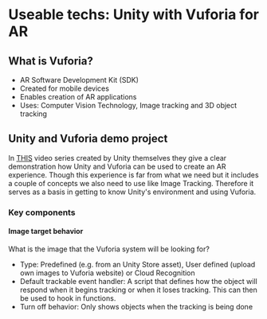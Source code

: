 # Useable techs: Unity with Vuforia for AR

## What is Vuforia?
* AR Software Development Kit (SDK)
* Created for mobile devices
* Enables creation of AR applications
* Uses: Computer Vision Technology, Image tracking and 3D object tracking

## Unity and Vuforia demo project
In [THIS](https://www.youtube.com/watch?v=9XikHnTiukk&list=PLX2vGYjWbI0Thl0pOCbKWrbbiw7RWiRG7&index=1) video series created by Unity themselves they give a clear demonstration how Unity and Vuforia can be used to create an AR experience. Though this experience is far from what we need but it includes a couple of concepts we also need to use like Image Tracking. Therefore it serves as a basis in getting to know Unity's environment and using Vuforia.

### Key components

#### Image target behavior
What is the image that the Vuforia system will be looking for?
* Type: Predefined (e.g. from an Unity Store asset), User defined (upload own images to Vuforia website) or Cloud Recognition
* Default trackable event handler: A script that defines how the object will respond when it begins tracking or when it loses tracking. This can then be used to hook in functions.
* Turn off behavior: Only shows objects when the tracking is being done


